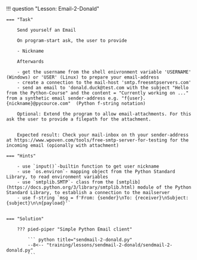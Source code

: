 !!! question "Lesson: Email-2-Donald"

    === "Task"

        Send yourself an Email
        
        On program-start ask, the user to provide

        - Nickname

        Afterwards

        - get the username from the shell enivronment variable 'USERNAME' (Windows) or 'USER' (Linux) to prepare your email-address
        - create a connection to the mail-host 'smtp.freesmtpservers.com'
        - send an email to 'donald.duck@test.com with the subject "Hello from the Python-Course" and the content = "Currently working on ..." from a synthetic email sender-address e.g. "f{user}.{nickname}@pycource.com"  (Python f-string notation)

        Optional: Extend the program to allow email-attachments. For this ask the user to provide a filepath for the attachment.


        Expected result: Check your mail-inbox on th your sender-address at https://www.wpoven.com/tools/free-smtp-server-for-testing for the incoming email (opionally with attachment)

    === "Hints"

        - use `input()`-builtin function to get user nickname
        - use `os.environ`- mapping object from the Python Standard Library, to read environment variables
        - use `smtplib.SMTP`- class from the [smtplib](https://docs.python.org/3/library/smtplib.html) module of the Python Standard Library, to establish a connection to the mailserver
        - use f-string `msg = f'From: {sender}\nTo: {receiver}\nSubject: {subject}\n\n{payload}'`


    === "Solution"

        ??? pied-piper "Simple Python Email client"

            ``` python title="sendmail-2-donald.py"
            --8<-- "training/lessons/sendmail-2-donald/sendmail-2-donald.py"
            ```


